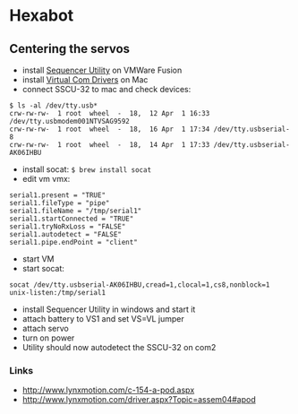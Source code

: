 # Hexabot

## Centering the servos

- install [Sequencer Utility](https://www.robotshop.com/en/ssc-32-servo-sequencer-utility.html) on VMWare Fusion
- install [Virtual Com Drivers](https://www.ftdichip.com/Drivers/VCP.htm) on Mac
- connect SSCU-32 to mac and check devices:
```
$ ls -al /dev/tty.usb*
crw-rw-rw-  1 root  wheel  -  18,  12 Apr  1 16:33 /dev/tty.usbmodem001NTVSAG9592
crw-rw-rw-  1 root  wheel  -  18,  16 Apr  1 17:34 /dev/tty.usbserial-8
crw-rw-rw-  1 root  wheel  -  18,  14 Apr  1 17:33 /dev/tty.usbserial-AK06IHBU
```
- install socat: `$ brew install socat`
- edit vm vmx:
```
serial1.present = "TRUE"
serial1.fileType = "pipe"
serial1.fileName = "/tmp/serial1"
serial1.startConnected = "TRUE"
serial1.tryNoRxLoss = "FALSE"
serial1.autodetect = "FALSE"
serial1.pipe.endPoint = "client"
```
- start VM
- start socat:
```
socat /dev/tty.usbserial-AK06IHBU,cread=1,clocal=1,cs8,nonblock=1 unix-listen:/tmp/serial1
```
- install Sequencer Utility in windows and start it
- attach battery to VS1 and set VS=VL jumper
- attach servo
- turn on power
- Utility should now autodetect the SSCU-32 on com2

### Links

- http://www.lynxmotion.com/c-154-a-pod.aspx
- http://www.lynxmotion.com/driver.aspx?Topic=assem04#apod

